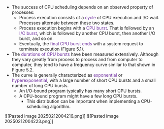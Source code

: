 
- The success of CPU scheduling depends on an observed property of processes: 
	- Process execution consists of a <span style="color:rgb(112, 48, 160)">cycle</span> of CPU execution and I/O wait. Processes alternate between these two states. 
	- Process execution begins with a <span style="color:rgb(112, 48, 160)">CPU burst</span>. That is followed by an<span style="color:rgb(112, 48, 160)"> I/O burst</span>, which is followed by another CPU burst, then another I/O burst, and so on. 
	- Eventually, the <span style="color:rgb(112, 48, 160)">final CPU burst ends</span> with a system request to terminate execution (Figure 5.1). 
- The <span style="color:rgb(112, 48, 160)">durations of CPU bursts</span> have been measured extensively. Although they vary greatly from process to process and from computer to computer, they tend to have a frequency curve similar to that shown in Figure 5.2. 
- The curve is generally characterized as <span style="color:rgb(112, 48, 160)">exponential</span> or <span style="color:rgb(112, 48, 160)">hyperexponential</span>, with a large number of short CPU bursts and a small number of long CPU bursts. 
	- An I/O-bound program typically has many short CPU bursts.
	- A CPU-bound program might have a few long CPU bursts. 
		- This distribution can be important when implementing a CPU-scheduling algorithm.

![[Pasted image 20250212004216.png]]
![[Pasted image 20250212004223.png]]